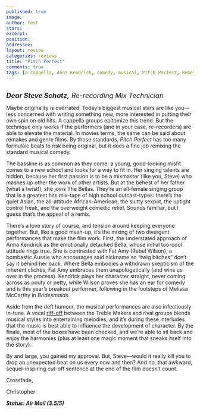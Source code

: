 ```yaml
---
published: true
image:
author: test 
stars: 
excerpt: 
position: 
addressee: 
layout: review
categories: reviews
title: "Pitch Perfect"
comments: true
tags: [a cappella, Anna Kendrick, comedy, musical, PItch Perfect, Rebel Wilson, Uncategorized]
---
```

<div><p><span class="full-image-block ssNonEditable"><span><a href="www.dearcastandcrew.com/letters/2012/10/3/pitch-perfect.html"><img src="http://static.squarespace.com/static/5005f6bcc4aa41161b33e89e/5329cf1fe4b07c068ebf74de/5329cf1fe4b07c068ebf76b8/1349270845557/Pitch%20Perfect.jpg" alt="" /></a></span></span></p>
<p><em><span style="font-size:130%;"><strong>Dear Steve Schatz,</strong> Re-recording Mix Technician</span></em></p>
<p>Maybe originality is overrated. Today&rsquo;s biggest musical stars are like you&mdash;less concerned with writing something new, more interested in putting their own spin on old hits. A cappella groups epitomize this trend. But the technique only works if the performers (and in your case, re-recorders) are able to elevate the material. In movies terms, the same can be said about remakes and genre films. By those standards, <em>Pitch Perfect</em> has too many formulaic beats to risk being original, but it does a fine job remixing the standard musical comedy.&nbsp;</p>
<p>The bassline is as common as they come: a young, good-looking misfit comes to a new school and looks for a way to fit in. Her singing talents are hidden, because her first passion is to be a mixmaster (like you, Steve) who mashes up other the work of other artists. But at the behest of her father (what a twist!), she joins The Bellas. They&rsquo;re an all-female singing group that is a greatest hits mix-tape of high school outcast-types: there&rsquo;s the quiet Asian, the all-attitude African-American, the slutty sexpot, the uptight control freak, and the overweight comedic relief. Sounds familiar, but I guess that&rsquo;s the appeal of a remix.</p>
<p>There&rsquo;s a love story of course, and tension around keeping everyone together. But, like a good mash-up, it&rsquo;s the mixing of two divergent performances that make the film work. First, the understated approach of Anna Kendrick as the emotionally detached Bella, whose initial too-cool attitude rings true. She is contrasted with Fat Amy (Rebel Wilson), a bombastic Aussie who encourages said nickname so &ldquo;twig bitches&rdquo; don&rsquo;t say it behind her back. Where Bella embodies a withdrawn skepticism of the inherent clich&eacute;s, Fat Amy embraces them unapologetically (and wins us over in the process). Kendrick plays her character straight, never coming across as pouty or petty, while Wilson proves she has an ear for comedy and is this year&rsquo;s breakout performer, following in the footsteps of Melissa McCarthy in <em>Bridesmaids</em>.</p>
<p>Aside from the deft humour, the musical performances are also infectiously in-tune. A vocal <a href="http://www.youtube.com/watch?v=q573_hDhTbE">riff-off</a> between the Treble Makers and rival groups blends musical styles into entertaining melodies, and it&rsquo;s during these interludes that the music is best able to influence the development of character. By the finale, most of the boxes have been checked, and we&rsquo;re able to sit back and enjoy the harmonies (plus at least one magic moment that sneaks itself into the story).</p>
<p>By and large, you gained my approval. But, Steve&mdash;would it really kill you to drop an unexpected beat on us every now and then? And no, that awkward, sequel-inspiring cut-off sentence at the end of the film doesn&rsquo;t count.</p>
<p>Crossfade,</p>
<p>Christopher</p>
<p><strong><em>Status: Air Mail (3.5/5)</em></strong></p>
<p>&nbsp;</p></div>
